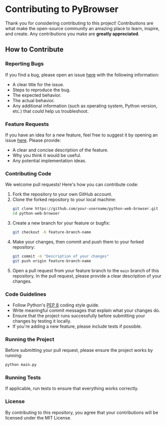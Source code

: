 
# Contributing to PyBrowser

Thank you for considering contributing to this project! Contributions are what make the open-source community an amazing place to learn, inspire, and create. Any contributions you make are **greatly appreciated**.

## How to Contribute

### Reporting Bugs

If you find a bug, please open an issue [here](https://github.com/your-username/python-web-browser/issues) with the following information:
- A clear title for the issue.
- Steps to reproduce the bug.
- The expected behavior.
- The actual behavior.
- Any additional information (such as operating system, Python version, etc.) that could help us troubleshoot.

### Feature Requests

If you have an idea for a new feature, feel free to suggest it by opening an issue [here](https://github.com/your-username/python-web-browser/issues). Please provide:
- A clear and concise description of the feature.
- Why you think it would be useful.
- Any potential implementation ideas.

### Contributing Code

We welcome pull requests! Here's how you can contribute code:

1. Fork the repository to your own GitHub account.
2. Clone the forked repository to your local machine:
   ```bash
   git clone https://github.com/your-username/python-web-browser.git
   cd python-web-browser
   ```
3. Create a new branch for your feature or bugfix:
   ```bash
   git checkout -b feature-branch-name
   ```
4. Make your changes, then commit and push them to your forked repository:
   ```bash
   git commit -m "Description of your changes"
   git push origin feature-branch-name
   ```
5. Open a pull request from your feature branch to the `main` branch of this repository. In the pull request, please provide a clear description of your changes.

### Code Guidelines

- Follow Python's [PEP 8](https://www.python.org/dev/peps/pep-0008/) coding style guide.
- Write meaningful commit messages that explain what your changes do.
- Ensure that the project runs successfully before submitting your changes by testing it locally.
- If you're adding a new feature, please include tests if possible.

### Running the Project

Before submitting your pull request, please ensure the project works by running:
```bash
python main.py
```

### Running Tests

If applicable, run tests to ensure that everything works correctly.

### License

By contributing to this repository, you agree that your contributions will be licensed under the MIT License.
